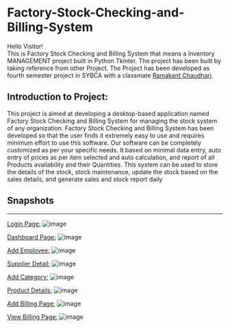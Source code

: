 # Factory-Stock-Checking-and-Billing-System

Hello Visitor!   
This is Factory Stock Checking and Billing System that means a Inventory MANAGEMENT project built in Python Tkinter. The project has been built by taking reference from other Project. The Project has been developed as fourth semester project in SYBCA with a classmate [Ramakant Chaudhari](https://github.com/Ramakant2124).

## Introduction to Project:
This project is aimed at developing a desktop-based application named Factory Stock Checking and Billing System for managing the stock system of any organization. Factory Stock Checking and Billing System has been developed so that the user finds it extremely easy to use and requires minimum effort to use this software. Our software can be completely customized as per your specific needs. It based on minimal data entry, auto entry of prices as per item selected and auto calculation, and report of all Products availability and their Quantities. This system can be used to store the details of the stock, stock maintenance, update the stock based on the sales details, and generate sales and stock report daily

## Snapshots
____________________________________________________________________________________________________________________________________________________________________

<ins>Login Page:</ins>
![image](https://github.com/user-attachments/assets/f3c1b9ed-813a-417f-a9e5-beed31a20d45)

<ins>Dashboard Page:</ins>
![image](https://github.com/user-attachments/assets/b48ddc16-8b89-43ac-b699-b511ba4fd836)

<ins>Add Employee:</ins>
![image](https://github.com/user-attachments/assets/de99eaf0-38cd-4f46-9fbd-65368ec0c965)

<ins>Supplier Detail:</ins>
![image](https://github.com/user-attachments/assets/0d729e0c-eeac-48c0-87f5-4caf286857b0)

<ins>Add Category:</ins>
![image](https://github.com/user-attachments/assets/5595c2ec-6d8e-4cee-a893-d62d5ba49e21)

<ins>Product Details:</ins>
![image](https://github.com/user-attachments/assets/5e303eb8-502f-4b17-a50f-b91978526a06)

<ins>Add Billing Page:</ins>
![image](https://github.com/user-attachments/assets/3c90b20f-e79a-4f7d-8d66-a165d4171952)

<ins>View Billing Page:</ins>
![image](https://github.com/user-attachments/assets/8f925435-295e-4065-8a27-7fbb14473b59)













